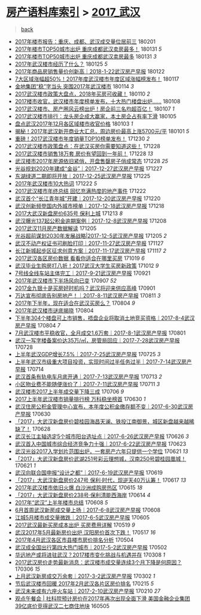 [房产语料库索引](../../README.md)  > [2017_武汉](2017_武汉.md)
====
> [back](../README.md)

- [2017年楼市报告：重庆、成都、武汉成交量位居前三](http://jkwz.applinzi.com/ittc/7065041091881862154.html#2017%E5%B9%B4%E6%A5%BC%E5%B8%82%E6%8A%A5%E5%91%8A%EF%BC%9A%E9%87%8D%E5%BA%86%E3%80%81%E6%88%90%E9%83%BD%E3%80%81%E6%AD%A6%E6%B1%89%E6%88%90%E4%BA%A4%E9%87%8F%E4%BD%8D%E5%B1%85%E5%89%8D%E4%B8%89) 180201  
- [2017年楼市TOP50城市出炉 重庆成都武汉卖房最多！](http://jkwz.applinzi.com/ittc/7064753549286573066.html#2017%E5%B9%B4%E6%A5%BC%E5%B8%82TOP50%E5%9F%8E%E5%B8%82%E5%87%BA%E7%82%89+%E9%87%8D%E5%BA%86%E6%88%90%E9%83%BD%E6%AD%A6%E6%B1%89%E5%8D%96%E6%88%BF%E6%9C%80%E5%A4%9A%EF%BC%81) 180131 *5* 
- [2017年楼市TOP50城市出炉 重庆成都武汉卖房最多](http://jkwz.applinzi.com/ittc/7064636763211826182.html#2017%E5%B9%B4%E6%A5%BC%E5%B8%82TOP50%E5%9F%8E%E5%B8%82%E5%87%BA%E7%82%89+%E9%87%8D%E5%BA%86%E6%88%90%E9%83%BD%E6%AD%A6%E6%B1%89%E5%8D%96%E6%88%BF%E6%9C%80%E5%A4%9A) 180131 *3* 
- [2017年武汉楼市经历了什么？](http://jkwz.applinzi.com/ittc/7062614576502146065.html#2017%E5%B9%B4%E6%AD%A6%E6%B1%89%E6%A5%BC%E5%B8%82%E7%BB%8F%E5%8E%86%E4%BA%86%E4%BB%80%E4%B9%88%EF%BC%9F) 180125 *5* 
- [2017年商品房销售量价创新高｜2018-1-22武汉房产早报](http://jkwz.applinzi.com/ittc/7061320126270276614.html#2017%E5%B9%B4%E5%95%86%E5%93%81%E6%88%BF%E9%94%80%E5%94%AE%E9%87%8F%E4%BB%B7%E5%88%9B%E6%96%B0%E9%AB%98%EF%BD%9C2018-1-22%E6%AD%A6%E6%B1%89%E6%88%BF%E4%BA%A7%E6%97%A9%E6%8A%A5) 180122  
- [7大区域涨幅超50%！2017年度武汉楼市年度区域涨幅榜发布！](http://jkwz.applinzi.com/ittc/7059569062080676874.html#7%E5%A4%A7%E5%8C%BA%E5%9F%9F%E6%B6%A8%E5%B9%85%E8%B6%8550%25%EF%BC%812017%E5%B9%B4%E5%BA%A6%E6%AD%A6%E6%B1%89%E6%A5%BC%E5%B8%82%E5%B9%B4%E5%BA%A6%E5%8C%BA%E5%9F%9F%E6%B6%A8%E5%B9%85%E6%A6%9C%E5%8F%91%E5%B8%83%EF%BC%81) 180117  
- [金地集团“稳”字当头 突围2017年武汉楼市](http://jkwz.applinzi.com/ittc/7058539467692835847.html#%E9%87%91%E5%9C%B0%E9%9B%86%E5%9B%A2%E2%80%9C%E7%A8%B3%E2%80%9D%E5%AD%97%E5%BD%93%E5%A4%B4+%E7%AA%81%E5%9B%B42017%E5%B9%B4%E6%AD%A6%E6%B1%89%E6%A5%BC%E5%B8%82) 180114 *3* 
- [2017武汉楼市政策大盘点，2018年买房可收藏！](http://jkwz.applinzi.com/ittc/7056865844166919174.html#2017%E6%AD%A6%E6%B1%89%E6%A5%BC%E5%B8%82%E6%94%BF%E7%AD%96%E5%A4%A7%E7%9B%98%E7%82%B9%EF%BC%8C2018%E5%B9%B4%E4%B9%B0%E6%88%BF%E5%8F%AF%E6%94%B6%E8%97%8F%EF%BC%81) 180110 *2* 
- [2017楼市收官，武汉楼市年度榜单发布，十大热门楼盘出炉……](http://jkwz.applinzi.com/ittc/7056154165993014283.html#2017%E6%A5%BC%E5%B8%82%E6%94%B6%E5%AE%98%EF%BC%8C%E6%AD%A6%E6%B1%89%E6%A5%BC%E5%B8%82%E5%B9%B4%E5%BA%A6%E6%A6%9C%E5%8D%95%E5%8F%91%E5%B8%83%EF%BC%8C%E5%8D%81%E5%A4%A7%E7%83%AD%E9%97%A8%E6%A5%BC%E7%9B%98%E5%87%BA%E7%82%89%E2%80%A6%E2%80%A6) 180108  
- [2017武汉楼市、房产圈风云榜出炉！房企前三名均超百亿！](http://jkwz.applinzi.com/ittc/7055905730312274954.html#2017%E6%AD%A6%E6%B1%89%E6%A5%BC%E5%B8%82%E3%80%81%E6%88%BF%E4%BA%A7%E5%9C%88%E9%A3%8E%E4%BA%91%E6%A6%9C%E5%87%BA%E7%82%89%EF%BC%81%E6%88%BF%E4%BC%81%E5%89%8D%E4%B8%89%E5%90%8D%E5%9D%87%E8%B6%85%E7%99%BE%E4%BA%BF%EF%BC%81) 180107 *1* 
- [2017武汉楼市排行：龙头房企成大赢家，本土房企占有率下滑](http://jkwz.applinzi.com/ittc/7055144543786107914.html#2017%E6%AD%A6%E6%B1%89%E6%A5%BC%E5%B8%82%E6%8E%92%E8%A1%8C%EF%BC%9A%E9%BE%99%E5%A4%B4%E6%88%BF%E4%BC%81%E6%88%90%E5%A4%A7%E8%B5%A2%E5%AE%B6%EF%BC%8C%E6%9C%AC%E5%9C%9F%E6%88%BF%E4%BC%81%E5%8D%A0%E6%9C%89%E7%8E%87%E4%B8%8B%E6%BB%91) 180105  
- [盘点武汉2017年12月各区域楼市收官价格](http://jkwz.applinzi.com/ittc/7054062256046736400.html#%E7%9B%98%E7%82%B9%E6%AD%A6%E6%B1%892017%E5%B9%B412%E6%9C%88%E5%90%84%E5%8C%BA%E5%9F%9F%E6%A5%BC%E5%B8%82%E6%94%B6%E5%AE%98%E4%BB%B7%E6%A0%BC) 180103 *1* 
- [揭秘！2017年武汉新开商业大汇总，周边房价最高上涨5700元/平](http://jkwz.applinzi.com/ittc/7053570187691820049.html#%E6%8F%AD%E7%A7%98%EF%BC%812017%E5%B9%B4%E6%AD%A6%E6%B1%89%E6%96%B0%E5%BC%80%E5%95%86%E4%B8%9A%E5%A4%A7%E6%B1%87%E6%80%BB%EF%BC%8C%E5%91%A8%E8%BE%B9%E6%88%BF%E4%BB%B7%E6%9C%80%E9%AB%98%E4%B8%8A%E6%B6%A85700%E5%85%83%2F%E5%B9%B3) 180101 *5* 
- [重磅！2017武汉楼市年度销量TOP10榜单发布！](http://jkwz.applinzi.com/ittc/7052866230770205713.html#%E9%87%8D%E7%A3%85%EF%BC%812017%E6%AD%A6%E6%B1%89%E6%A5%BC%E5%B8%82%E5%B9%B4%E5%BA%A6%E9%94%80%E9%87%8FTOP10%E6%A6%9C%E5%8D%95%E5%8F%91%E5%B8%83%EF%BC%81) 171230 *2* 
- [2017武汉楼市政策盘点：在武汉买房你需要知道这些！](http://jkwz.applinzi.com/ittc/7052138666812507152.html#2017%E6%AD%A6%E6%B1%89%E6%A5%BC%E5%B8%82%E6%94%BF%E7%AD%96%E7%9B%98%E7%82%B9%EF%BC%9A%E5%9C%A8%E6%AD%A6%E6%B1%89%E4%B9%B0%E6%88%BF%E4%BD%A0%E9%9C%80%E8%A6%81%E7%9F%A5%E9%81%93%E8%BF%99%E4%BA%9B%EF%BC%81) 171228  
- [2017武汉楼市销售18万套 房价有望回到一年前！](http://jkwz.applinzi.com/ittc/7052118573969851408.html#2017%E6%AD%A6%E6%B1%89%E6%A5%BC%E5%B8%82%E9%94%80%E5%94%AE18%E4%B8%87%E5%A5%97+%E6%88%BF%E4%BB%B7%E6%9C%89%E6%9C%9B%E5%9B%9E%E5%88%B0%E4%B8%80%E5%B9%B4%E5%89%8D%EF%BC%81) 171228 *13* 
- [武汉楼市2017年房源依旧紧俏，开盘售罄房子俏成常态](http://jkwz.applinzi.com/ittc/7052042269757015056.html#%E6%AD%A6%E6%B1%89%E6%A5%BC%E5%B8%822017%E5%B9%B4%E6%88%BF%E6%BA%90%E4%BE%9D%E6%97%A7%E7%B4%A7%E4%BF%8F%EF%BC%8C%E5%BC%80%E7%9B%98%E5%94%AE%E7%BD%84%E6%88%BF%E5%AD%90%E4%BF%8F%E6%88%90%E5%B8%B8%E6%80%81) 171228 *25* 
- [光谷规划2020年建成“金谷”｜2017-12-27武汉房产早报](http://jkwz.applinzi.com/ittc/7051670209239188496.html#%E5%85%89%E8%B0%B7%E8%A7%84%E5%88%922020%E5%B9%B4%E5%BB%BA%E6%88%90%E2%80%9C%E9%87%91%E8%B0%B7%E2%80%9D%EF%BD%9C2017-12-27%E6%AD%A6%E6%B1%89%E6%88%BF%E4%BA%A7%E6%97%A9%E6%8A%A5) 171227  
- [东湖绿道二期即将开放｜2017-12-25武汉房产早报](http://jkwz.applinzi.com/ittc/7050928102346064913.html#%E4%B8%9C%E6%B9%96%E7%BB%BF%E9%81%93%E4%BA%8C%E6%9C%9F%E5%8D%B3%E5%B0%86%E5%BC%80%E6%94%BE%EF%BD%9C2017-12-25%E6%AD%A6%E6%B1%89%E6%88%BF%E4%BA%A7%E6%97%A9%E6%8A%A5) 171225  
- [2017年武汉楼市10大热词](http://jkwz.applinzi.com/ittc/7049943311622603792.html#2017%E5%B9%B4%E6%AD%A6%E6%B1%89%E6%A5%BC%E5%B8%8210%E5%A4%A7%E7%83%AD%E8%AF%8D) 171222 *5* 
- [2017武汉楼市年终总结 回忆充满热度的地产事件](http://jkwz.applinzi.com/ittc/7049856423872168976.html#2017%E6%AD%A6%E6%B1%89%E6%A5%BC%E5%B8%82%E5%B9%B4%E7%BB%88%E6%80%BB%E7%BB%93+%E5%9B%9E%E5%BF%86%E5%85%85%E6%BB%A1%E7%83%AD%E5%BA%A6%E7%9A%84%E5%9C%B0%E4%BA%A7%E4%BA%8B%E4%BB%B6) 171222  
- [武汉首个“长江青年城”开建｜2017-12-20武汉房产早报](http://jkwz.applinzi.com/ittc/7049070774701261840.html#%E6%AD%A6%E6%B1%89%E9%A6%96%E4%B8%AA%E2%80%9C%E9%95%BF%E6%B1%9F%E9%9D%92%E5%B9%B4%E5%9F%8E%E2%80%9D%E5%BC%80%E5%BB%BA%EF%BD%9C2017-12-20%E6%AD%A6%E6%B1%89%E6%88%BF%E4%BA%A7%E6%97%A9%E6%8A%A5) 171220  
- [武汉创新频登国内外城市榜单｜2017-12-18武汉房产早报](http://jkwz.applinzi.com/ittc/7048329553280238608.html#%E6%AD%A6%E6%B1%89%E5%88%9B%E6%96%B0%E9%A2%91%E7%99%BB%E5%9B%BD%E5%86%85%E5%A4%96%E5%9F%8E%E5%B8%82%E6%A6%9C%E5%8D%95%EF%BD%9C2017-12-18%E6%AD%A6%E6%B1%89%E6%88%BF%E4%BA%A7%E6%97%A9%E6%8A%A5) 171218  
- [2017大武汉新盘房价635号 保利上城](http://jkwz.applinzi.com/ittc/7046610461670245393.html#2017%E5%A4%A7%E6%AD%A6%E6%B1%89%E6%96%B0%E7%9B%98%E6%88%BF%E4%BB%B7635%E5%8F%B7+%E4%BF%9D%E5%88%A9%E4%B8%8A%E5%9F%8E) 171213 *8* 
- [武汉曝光137起公积金逾期案例｜2017-12-8武汉房产早报](http://jkwz.applinzi.com/ittc/7044617956288365585.html#%E6%AD%A6%E6%B1%89%E6%9B%9D%E5%85%89137%E8%B5%B7%E5%85%AC%E7%A7%AF%E9%87%91%E9%80%BE%E6%9C%9F%E6%A1%88%E4%BE%8B%EF%BD%9C2017-12-8%E6%AD%A6%E6%B1%89%E6%88%BF%E4%BA%A7%E6%97%A9%E6%8A%A5) 171208  
- [2017武汉11月房产数据解读](http://jkwz.applinzi.com/ittc/7043620239659500560.html#2017%E6%AD%A6%E6%B1%8911%E6%9C%88%E6%88%BF%E4%BA%A7%E6%95%B0%E6%8D%AE%E8%A7%A3%E8%AF%BB) 171205  
- [光谷超前谋划2030年发展战略|2017-12-5武汉房产早报](http://jkwz.applinzi.com/ittc/7043505855406801936.html#%E5%85%89%E8%B0%B7%E8%B6%85%E5%89%8D%E8%B0%8B%E5%88%922030%E5%B9%B4%E5%8F%91%E5%B1%95%E6%88%98%E7%95%A5%7C2017-12-5%E6%AD%A6%E6%B1%89%E6%88%BF%E4%BA%A7%E6%97%A9%E6%8A%A5) 171205 *2* 
- [武汉不动产权证书可刷脸打印｜2017-11-27武汉房产早报](http://jkwz.applinzi.com/ittc/7040536312111694864.html#%E6%AD%A6%E6%B1%89%E4%B8%8D%E5%8A%A8%E4%BA%A7%E6%9D%83%E8%AF%81%E4%B9%A6%E5%8F%AF%E5%88%B7%E8%84%B8%E6%89%93%E5%8D%B0%EF%BD%9C2017-11-27%E6%AD%A6%E6%B1%89%E6%88%BF%E4%BA%A7%E6%97%A9%E6%8A%A5) 171127  
- [长江新城起步区征求创意方案｜2017-11-17武汉房产早报](http://jkwz.applinzi.com/ittc/7036824573390095377.html#%E9%95%BF%E6%B1%9F%E6%96%B0%E5%9F%8E%E8%B5%B7%E6%AD%A5%E5%8C%BA%E5%BE%81%E6%B1%82%E5%88%9B%E6%84%8F%E6%96%B9%E6%A1%88%EF%BD%9C2017-11-17%E6%AD%A6%E6%B1%89%E6%88%BF%E4%BA%A7%E6%97%A9%E6%8A%A5) 171117 *2* 
- [2017武汉各区房价数据 看看你适合在哪里买房](http://jkwz.applinzi.com/ittc/7026261309887349777.html#2017%E6%AD%A6%E6%B1%89%E5%90%84%E5%8C%BA%E6%88%BF%E4%BB%B7%E6%95%B0%E6%8D%AE+%E7%9C%8B%E7%9C%8B%E4%BD%A0%E9%80%82%E5%90%88%E5%9C%A8%E5%93%AA%E9%87%8C%E4%B9%B0%E6%88%BF) 171019 *6* 
- [武汉毕业生购房打八折！2017武汉大学生买房新政策](http://jkwz.applinzi.com/ittc/7023624036398138384.html#%E6%AD%A6%E6%B1%89%E6%AF%95%E4%B8%9A%E7%94%9F%E8%B4%AD%E6%88%BF%E6%89%93%E5%85%AB%E6%8A%98%EF%BC%812017%E6%AD%A6%E6%B1%89%E5%A4%A7%E5%AD%A6%E7%94%9F%E4%B9%B0%E6%88%BF%E6%96%B0%E6%94%BF%E7%AD%96) 171012 *9* 
- [7号线全线车站主体完工｜2017-9-21武汉房产早报](http://jkwz.applinzi.com/ittc/7015677302686614545.html#7%E5%8F%B7%E7%BA%BF%E5%85%A8%E7%BA%BF%E8%BD%A6%E7%AB%99%E4%B8%BB%E4%BD%93%E5%AE%8C%E5%B7%A5%EF%BD%9C2017-9-21%E6%AD%A6%E6%B1%89%E6%88%BF%E4%BA%A7%E6%97%A9%E6%8A%A5) 170921  
- [2017年武汉楼市下半场风向已变](http://jkwz.applinzi.com/ittc/7010580666595673104.html#2017%E5%B9%B4%E6%AD%A6%E6%B1%89%E6%A5%BC%E5%B8%82%E4%B8%8B%E5%8D%8A%E5%9C%BA%E9%A3%8E%E5%90%91%E5%B7%B2%E5%8F%98) 170907 *52* 
- [2017金九银十是买房好时机吗？武汉将迎来供应高峰](http://jkwz.applinzi.com/ittc/7008339215610545169.html#2017%E9%87%91%E4%B9%9D%E9%93%B6%E5%8D%81%E6%98%AF%E4%B9%B0%E6%88%BF%E5%A5%BD%E6%97%B6%E6%9C%BA%E5%90%97%EF%BC%9F%E6%AD%A6%E6%B1%89%E5%B0%86%E8%BF%8E%E6%9D%A5%E4%BE%9B%E5%BA%94%E9%AB%98%E5%B3%B0) 170901  
- [万达宣布彻底告别房地产！｜2017-8-11武汉房产早报](http://jkwz.applinzi.com/ittc/7000460984156947473.html#%E4%B8%87%E8%BE%BE%E5%AE%A3%E5%B8%83%E5%BD%BB%E5%BA%95%E5%91%8A%E5%88%AB%E6%88%BF%E5%9C%B0%E4%BA%A7%EF%BC%81%EF%BD%9C2017-8-11%E6%AD%A6%E6%B1%89%E6%88%BF%E4%BA%A7%E6%97%A9%E6%8A%A5) 170811 *3* 
- [2017年下半年，现在适合在武汉买房么？](http://jkwz.applinzi.com/ittc/6997893493195015185.html#2017%E5%B9%B4%E4%B8%8B%E5%8D%8A%E5%B9%B4%EF%BC%8C%E7%8E%B0%E5%9C%A8%E9%80%82%E5%90%88%E5%9C%A8%E6%AD%A6%E6%B1%89%E4%B9%B0%E6%88%BF%E4%B9%88%EF%BC%9F) 170804 *9* 
- [2017年武汉楼市谜底揭晓](http://jkwz.applinzi.com/ittc/6997878320979772432.html#2017%E5%B9%B4%E6%AD%A6%E6%B1%89%E6%A5%BC%E5%B8%82%E8%B0%9C%E5%BA%95%E6%8F%AD%E6%99%93) 170804  
- [下半年304个楼盘可上市销售，捂盘企业将取消土地竞买资格｜2017-8-4武汉房产早报](http://jkwz.applinzi.com/ittc/6997862951426720784.html#%E4%B8%8B%E5%8D%8A%E5%B9%B4304%E4%B8%AA%E6%A5%BC%E7%9B%98%E5%8F%AF%E4%B8%8A%E5%B8%82%E9%94%80%E5%94%AE%EF%BC%8C%E6%8D%82%E7%9B%98%E4%BC%81%E4%B8%9A%E5%B0%86%E5%8F%96%E6%B6%88%E5%9C%9F%E5%9C%B0%E7%AB%9E%E4%B9%B0%E8%B5%84%E6%A0%BC%EF%BD%9C2017-8-4%E6%AD%A6%E6%B1%89%E6%88%BF%E4%BA%A7%E6%97%A9%E6%8A%A5) 170804 *7* 
- [7月武汉楼市平稳收官，全月成交1.6万套｜2017-8-1武汉房产早报](http://jkwz.applinzi.com/ittc/6996753741603406865.html#7%E6%9C%88%E6%AD%A6%E6%B1%89%E6%A5%BC%E5%B8%82%E5%B9%B3%E7%A8%B3%E6%94%B6%E5%AE%98%EF%BC%8C%E5%85%A8%E6%9C%88%E6%88%90%E4%BA%A41.6%E4%B8%87%E5%A5%97%EF%BD%9C2017-8-1%E6%AD%A6%E6%B1%89%E6%88%BF%E4%BA%A7%E6%97%A9%E6%8A%A5) 170801  
- [武汉一写字楼备案价达35万/㎡，房管局回应｜2017-7-28武汉房产早报](http://jkwz.applinzi.com/ittc/6995267501280461840.html#%E6%AD%A6%E6%B1%89%E4%B8%80%E5%86%99%E5%AD%97%E6%A5%BC%E5%A4%87%E6%A1%88%E4%BB%B7%E8%BE%BE35%E4%B8%87%2F%E3%8E%A1%EF%BC%8C%E6%88%BF%E7%AE%A1%E5%B1%80%E5%9B%9E%E5%BA%94%EF%BD%9C2017-7-28%E6%AD%A6%E6%B1%89%E6%88%BF%E4%BA%A7%E6%97%A9%E6%8A%A5) 170728  
- [上半年武汉GDP增长7.5%｜2017-7-25武汉房产早报](http://jkwz.applinzi.com/ittc/6994155950645445648.html#%E4%B8%8A%E5%8D%8A%E5%B9%B4%E6%AD%A6%E6%B1%89GDP%E5%A2%9E%E9%95%BF7.5%25%EF%BD%9C2017-7-25%E6%AD%A6%E6%B1%89%E6%88%BF%E4%BA%A7%E6%97%A9%E6%8A%A5) 170725 *3* 
- [上半年武汉市级重大项目投资，实现时间过半任务过半｜2017-7-14武汉房产早报](http://jkwz.applinzi.com/ittc/6990069769326560272.html#%E4%B8%8A%E5%8D%8A%E5%B9%B4%E6%AD%A6%E6%B1%89%E5%B8%82%E7%BA%A7%E9%87%8D%E5%A4%A7%E9%A1%B9%E7%9B%AE%E6%8A%95%E8%B5%84%EF%BC%8C%E5%AE%9E%E7%8E%B0%E6%97%B6%E9%97%B4%E8%BF%87%E5%8D%8A%E4%BB%BB%E5%8A%A1%E8%BF%87%E5%8D%8A%EF%BD%9C2017-7-14%E6%AD%A6%E6%B1%89%E6%88%BF%E4%BA%A7%E6%97%A9%E6%8A%A5) 170714  
- [武汉首条有轨电车月底开通｜2017-7-13武汉房产早报](http://jkwz.applinzi.com/ittc/6989700928847217681.html#%E6%AD%A6%E6%B1%89%E9%A6%96%E6%9D%A1%E6%9C%89%E8%BD%A8%E7%94%B5%E8%BD%A6%E6%9C%88%E5%BA%95%E5%BC%80%E9%80%9A%EF%BD%9C2017-7-13%E6%AD%A6%E6%B1%89%E6%88%BF%E4%BA%A7%E6%97%A9%E6%8A%A5) 170713 *2* 
- [小区物业费不能随便涨价了｜2017-7-11武汉房产早报](http://jkwz.applinzi.com/ittc/6988956709195088901.html#%E5%B0%8F%E5%8C%BA%E7%89%A9%E4%B8%9A%E8%B4%B9%E4%B8%8D%E8%83%BD%E9%9A%8F%E4%BE%BF%E6%B6%A8%E4%BB%B7%E4%BA%86%EF%BD%9C2017-7-11%E6%AD%A6%E6%B1%89%E6%88%BF%E4%BA%A7%E6%97%A9%E6%8A%A5) 170711 *3* 
- [武汉楼市2017上半年成交量下降三成](http://jkwz.applinzi.com/ittc/6987129904368714768.html#%E6%AD%A6%E6%B1%89%E6%A5%BC%E5%B8%822017%E4%B8%8A%E5%8D%8A%E5%B9%B4%E6%88%90%E4%BA%A4%E9%87%8F%E4%B8%8B%E9%99%8D%E4%B8%89%E6%88%90) 170706 *9* 
- [2017上半年武汉楼市销量排行榜 万科稳坐榜首](http://jkwz.applinzi.com/ittc/6985073811865994244.html#2017%E4%B8%8A%E5%8D%8A%E5%B9%B4%E6%AD%A6%E6%B1%89%E6%A5%BC%E5%B8%82%E9%94%80%E9%87%8F%E6%8E%92%E8%A1%8C%E6%A6%9C+%E4%B8%87%E7%A7%91%E7%A8%B3%E5%9D%90%E6%A6%9C%E9%A6%96) 170630 *1* 
- [武汉住房公积金管理中心宣布，本年度公积金缴存额不变｜2017-6-30武汉房产早报](http://jkwz.applinzi.com/ittc/6984873714297340933.html#%E6%AD%A6%E6%B1%89%E4%BD%8F%E6%88%BF%E5%85%AC%E7%A7%AF%E9%87%91%E7%AE%A1%E7%90%86%E4%B8%AD%E5%BF%83%E5%AE%A3%E5%B8%83%EF%BC%8C%E6%9C%AC%E5%B9%B4%E5%BA%A6%E5%85%AC%E7%A7%AF%E9%87%91%E7%BC%B4%E5%AD%98%E9%A2%9D%E4%B8%8D%E5%8F%98%EF%BD%9C2017-6-30%E6%AD%A6%E6%B1%89%E6%88%BF%E4%BA%A7%E6%97%A9%E6%8A%A5) 170630  
- [「2017」大武汉新盘房价碧桂园海昌天澜、铁投江南御景，城区新盘越来越稀缺了！](http://jkwz.applinzi.com/ittc/6984165697134265348.html#%E3%80%8C2017%E3%80%8D%E5%A4%A7%E6%AD%A6%E6%B1%89%E6%96%B0%E7%9B%98%E6%88%BF%E4%BB%B7%E7%A2%A7%E6%A1%82%E5%9B%AD%E6%B5%B7%E6%98%8C%E5%A4%A9%E6%BE%9C%E3%80%81%E9%93%81%E6%8A%95%E6%B1%9F%E5%8D%97%E5%BE%A1%E6%99%AF%EF%BC%8C%E5%9F%8E%E5%8C%BA%E6%96%B0%E7%9B%98%E8%B6%8A%E6%9D%A5%E8%B6%8A%E7%A8%80%E7%BC%BA%E4%BA%86%EF%BC%81) 170628  
- [武汉长江主轴选定5个城市阳台选址点｜2017-6-26武汉房产早报](http://jkwz.applinzi.com/ittc/6983390713336054788.html#%E6%AD%A6%E6%B1%89%E9%95%BF%E6%B1%9F%E4%B8%BB%E8%BD%B4%E9%80%89%E5%AE%9A5%E4%B8%AA%E5%9F%8E%E5%B8%82%E9%98%B3%E5%8F%B0%E9%80%89%E5%9D%80%E7%82%B9%EF%BD%9C2017-6-26%E6%AD%A6%E6%B1%89%E6%88%BF%E4%BA%A7%E6%97%A9%E6%8A%A5) 170626 *3* 
- [武汉首入中国城市综合经济竞争力十强｜2017-6-22武汉房产早报](http://jkwz.applinzi.com/ittc/6982279640738432005.html#%E6%AD%A6%E6%B1%89%E9%A6%96%E5%85%A5%E4%B8%AD%E5%9B%BD%E5%9F%8E%E5%B8%82%E7%BB%BC%E5%90%88%E7%BB%8F%E6%B5%8E%E7%AB%9E%E4%BA%89%E5%8A%9B%E5%8D%81%E5%BC%BA%EF%BD%9C2017-6-22%E6%AD%A6%E6%B1%89%E6%88%BF%E4%BA%A7%E6%97%A9%E6%8A%A5) 170623  
- [武汉光谷2017入学划片范围出炉，一套房产六年只提供一个学位](http://jkwz.applinzi.com/ittc/6981748564244825093.html#%E6%AD%A6%E6%B1%89%E5%85%89%E8%B0%B72017%E5%85%A5%E5%AD%A6%E5%88%92%E7%89%87%E8%8C%83%E5%9B%B4%E5%87%BA%E7%82%89%EF%BC%8C%E4%B8%80%E5%A5%97%E6%88%BF%E4%BA%A7%E5%85%AD%E5%B9%B4%E5%8F%AA%E6%8F%90%E4%BE%9B%E4%B8%80%E4%B8%AA%E5%AD%A6%E4%BD%8D) 170621 *13* 
- [「2017」大武汉新盘房价武湖251号彩云理想城，汉南250号碧桂园凰城！](http://jkwz.applinzi.com/ittc/6981559117310067717.html#%E3%80%8C2017%E3%80%8D%E5%A4%A7%E6%AD%A6%E6%B1%89%E6%96%B0%E7%9B%98%E6%88%BF%E4%BB%B7%E6%AD%A6%E6%B9%96251%E5%8F%B7%E5%BD%A9%E4%BA%91%E7%90%86%E6%83%B3%E5%9F%8E%EF%BC%8C%E6%B1%89%E5%8D%97250%E5%8F%B7%E7%A2%A7%E6%A1%82%E5%9B%AD%E5%87%B0%E5%9F%8E%EF%BC%81) 170621 *1* 
- [武汉向联合国申报“设计之都”｜2017-6-19武汉房产早报](http://jkwz.applinzi.com/ittc/6980795981833438212.html#%E6%AD%A6%E6%B1%89%E5%90%91%E8%81%94%E5%90%88%E5%9B%BD%E7%94%B3%E6%8A%A5%E2%80%9C%E8%AE%BE%E8%AE%A1%E4%B9%8B%E9%83%BD%E2%80%9D%EF%BD%9C2017-6-19%E6%AD%A6%E6%B1%89%E6%88%BF%E4%BA%A7%E6%97%A9%E6%8A%A5) 170619  
- [「2017」大武汉新盘房价247号 保利·时代，现逆天40万认筹！](http://jkwz.applinzi.com/ittc/6980098949896487941.html#%E3%80%8C2017%E3%80%8D%E5%A4%A7%E6%AD%A6%E6%B1%89%E6%96%B0%E7%9B%98%E6%88%BF%E4%BB%B7247%E5%8F%B7+%E4%BF%9D%E5%88%A9%C2%B7%E6%97%B6%E4%BB%A3%EF%BC%8C%E7%8E%B0%E9%80%86%E5%A4%A940%E4%B8%87%E8%AE%A4%E7%AD%B9%EF%BC%81) 170617 *13* 
- [2017年武汉楼市依旧火爆 白沙洲成购房热区](http://jkwz.applinzi.com/ittc/6979349589390787588.html#2017%E5%B9%B4%E6%AD%A6%E6%B1%89%E6%A5%BC%E5%B8%82%E4%BE%9D%E6%97%A7%E7%81%AB%E7%88%86+%E7%99%BD%E6%B2%99%E6%B4%B2%E6%88%90%E8%B4%AD%E6%88%BF%E7%83%AD%E5%8C%BA) 170615 *18* 
- [「2017」大武汉新盘房价238号·保利清能西海岸](http://jkwz.applinzi.com/ittc/6979029256985117701.html#%E3%80%8C2017%E3%80%8D%E5%A4%A7%E6%AD%A6%E6%B1%89%E6%96%B0%E7%9B%98%E6%88%BF%E4%BB%B7238%E5%8F%B7%C2%B7%E4%BF%9D%E5%88%A9%E6%B8%85%E8%83%BD%E8%A5%BF%E6%B5%B7%E5%B2%B8) 170614 *4* 
- [2017年“武汉”上半年楼市总结](http://jkwz.applinzi.com/ittc/6976830785469285380.html#2017%E5%B9%B4%E2%80%9C%E6%AD%A6%E6%B1%89%E2%80%9D%E4%B8%8A%E5%8D%8A%E5%B9%B4%E6%A5%BC%E5%B8%82%E6%80%BB%E7%BB%93) 170608 *5* 
- [6月首周武汉新房成交量上扬｜2017-6-8武汉房产早报](http://jkwz.applinzi.com/ittc/6976713011275236357.html#6%E6%9C%88%E9%A6%96%E5%91%A8%E6%AD%A6%E6%B1%89%E6%96%B0%E6%88%BF%E6%88%90%E4%BA%A4%E9%87%8F%E4%B8%8A%E6%89%AC%EF%BD%9C2017-6-8%E6%AD%A6%E6%B1%89%E6%88%BF%E4%BA%A7%E6%97%A9%E6%8A%A5) 170608  
- [江城5月楼市成交量微跌｜2017-6-5武汉房产早报](http://jkwz.applinzi.com/ittc/6975596899301065733.html#%E6%B1%9F%E5%9F%8E5%E6%9C%88%E6%A5%BC%E5%B8%82%E6%88%90%E4%BA%A4%E9%87%8F%E5%BE%AE%E8%B7%8C%EF%BD%9C2017-6-5%E6%AD%A6%E6%B1%89%E6%88%BF%E4%BA%A7%E6%97%A9%E6%8A%A5) 170605  
- [2017武汉最新买房成本出炉 买房费用详解](http://jkwz.applinzi.com/ittc/6969316153519244293.html#2017%E6%AD%A6%E6%B1%89%E6%9C%80%E6%96%B0%E4%B9%B0%E6%88%BF%E6%88%90%E6%9C%AC%E5%87%BA%E7%82%89+%E4%B9%B0%E6%88%BF%E8%B4%B9%E7%94%A8%E8%AF%A6%E8%A7%A3) 170519 *9* 
- [武汉2017年5月最新房价出炉 汉阳房价首次下跌！](http://jkwz.applinzi.com/ittc/6968666756313777157.html#%E6%AD%A6%E6%B1%892017%E5%B9%B45%E6%9C%88%E6%9C%80%E6%96%B0%E6%88%BF%E4%BB%B7%E5%87%BA%E7%82%89+%E6%B1%89%E9%98%B3%E6%88%BF%E4%BB%B7%E9%A6%96%E6%AC%A1%E4%B8%8B%E8%B7%8C%EF%BC%81) 170517 *16* 
- [2017年4月武汉各区市县楼市房价排名分析](http://jkwz.applinzi.com/ittc/6963895191109895172.html#2017%E5%B9%B44%E6%9C%88%E6%AD%A6%E6%B1%89%E5%90%84%E5%8C%BA%E5%B8%82%E5%8E%BF%E6%A5%BC%E5%B8%82%E6%88%BF%E4%BB%B7%E6%8E%92%E5%90%8D%E5%88%86%E6%9E%90) 170504  
- [武汉成全国出行第四大热门城市｜2017-5-2武汉房产早报](http://jkwz.applinzi.com/ittc/6962981105933222916.html#%E6%AD%A6%E6%B1%89%E6%88%90%E5%85%A8%E5%9B%BD%E5%87%BA%E8%A1%8C%E7%AC%AC%E5%9B%9B%E5%A4%A7%E7%83%AD%E9%97%A8%E5%9F%8E%E5%B8%82%EF%BD%9C2017-5-2%E6%AD%A6%E6%B1%89%E6%88%BF%E4%BA%A7%E6%97%A9%E6%8A%A5) 170502  
- [华远地产或将进驻武汉？2017楼市变化挑战与机遇并存](http://jkwz.applinzi.com/ittc/6942610494836966405.html#%E5%8D%8E%E8%BF%9C%E5%9C%B0%E4%BA%A7%E6%88%96%E5%B0%86%E8%BF%9B%E9%A9%BB%E6%AD%A6%E6%B1%89%EF%BC%9F2017%E6%A5%BC%E5%B8%82%E5%8F%98%E5%8C%96%E6%8C%91%E6%88%98%E4%B8%8E%E6%9C%BA%E9%81%87%E5%B9%B6%E5%AD%98) 170308 *1* 
- [2017武汉房价走势最新消息：武汉楼市成交量连续3个月下降是何原因？](http://jkwz.applinzi.com/ittc/6941958721801552900.html#2017%E6%AD%A6%E6%B1%89%E6%88%BF%E4%BB%B7%E8%B5%B0%E5%8A%BF%E6%9C%80%E6%96%B0%E6%B6%88%E6%81%AF%EF%BC%9A%E6%AD%A6%E6%B1%89%E6%A5%BC%E5%B8%82%E6%88%90%E4%BA%A4%E9%87%8F%E8%BF%9E%E7%BB%AD3%E4%B8%AA%E6%9C%88%E4%B8%8B%E9%99%8D%E6%98%AF%E4%BD%95%E5%8E%9F%E5%9B%A0%EF%BC%9F) 170306 *15* 
- [上月武汉新房成交万余套｜2017-3-2武汉房产早报](http://jkwz.applinzi.com/ittc/6940346377740747781.html#%E4%B8%8A%E6%9C%88%E6%AD%A6%E6%B1%89%E6%96%B0%E6%88%BF%E6%88%90%E4%BA%A4%E4%B8%87%E4%BD%99%E5%A5%97%EF%BD%9C2017-3-2%E6%AD%A6%E6%B1%89%E6%88%BF%E4%BA%A7%E6%97%A9%E6%8A%A5) 170302 *1* 
- [节后武汉楼市回暖 2017年2月武汉各片区房价排名](http://jkwz.applinzi.com/ittc/6934892941742179332.html#%E8%8A%82%E5%90%8E%E6%AD%A6%E6%B1%89%E6%A5%BC%E5%B8%82%E5%9B%9E%E6%9A%96+2017%E5%B9%B42%E6%9C%88%E6%AD%A6%E6%B1%89%E5%90%84%E7%89%87%E5%8C%BA%E6%88%BF%E4%BB%B7%E6%8E%92%E5%90%8D) 170215 *5* 
- [武汉未来或有六座火车站｜2017-2-10武汉房产早报](http://jkwz.applinzi.com/ittc/6932923949716603908.html#%E6%AD%A6%E6%B1%89%E6%9C%AA%E6%9D%A5%E6%88%96%E6%9C%89%E5%85%AD%E5%BA%A7%E7%81%AB%E8%BD%A6%E7%AB%99%EF%BD%9C2017-2-10%E6%AD%A6%E6%B1%89%E6%88%BF%E4%BA%A7%E6%97%A9%E6%8A%A5) 170210 *27* 
- [观点午餐会 | 社科院预计房价在2017年再次出现全面下滑 美国金融企业集团39亿底价竞得武汉二七商住地块](http://jkwz.applinzi.com/ittc/6828701938971313156.html#%E8%A7%82%E7%82%B9%E5%8D%88%E9%A4%90%E4%BC%9A+%7C+%E7%A4%BE%E7%A7%91%E9%99%A2%E9%A2%84%E8%AE%A1%E6%88%BF%E4%BB%B7%E5%9C%A82017%E5%B9%B4%E5%86%8D%E6%AC%A1%E5%87%BA%E7%8E%B0%E5%85%A8%E9%9D%A2%E4%B8%8B%E6%BB%91+%E7%BE%8E%E5%9B%BD%E9%87%91%E8%9E%8D%E4%BC%81%E4%B8%9A%E9%9B%86%E5%9B%A239%E4%BA%BF%E5%BA%95%E4%BB%B7%E7%AB%9E%E5%BE%97%E6%AD%A6%E6%B1%89%E4%BA%8C%E4%B8%83%E5%95%86%E4%BD%8F%E5%9C%B0%E5%9D%97) 160505  
